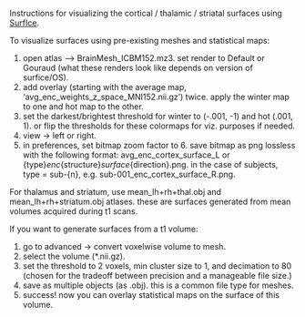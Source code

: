 
Instructions for visualizing the cortical / thalamic / striatal surfaces using [SurfIce](https://www.nitrc.org/projects/surfice/).

To visualize surfaces using pre-existing meshes and statistical maps: 
1) open atlas —> BrainMesh_ICBM152.mz3. set render to Default or Gouraud (what these renders look like depends on version of surfice/OS). 
2) add overlay (starting with the average map, ‘avg_enc_weights_z_space_MNI152.nii.gz’) twice. apply the winter map to one and hot map to the other. 
3) set the darkest/brightest threshold for winter to (-.001, -1) and hot (.001, 1). or flip the thresholds for these colormaps for viz. purposes if needed. 
4) view -> left or right. 
5) in preferences, set bitmap zoom factor to 6. save bitmap as png lossless with the following format: avg_enc_cortex_surface_L or {type}_enc_{structure}_surface_{direction}.png. in the case of subjects, type = sub-{n}, e.g. sub-001_enc_cortex_surface_R.png. 

For thalamus and striatum, use mean_lh+rh+thal.obj and mean_lh+rh+striatum.obj atlases. these are surfaces generated from mean volumes acquired during t1 scans.  

If you want to generate surfaces from a t1 volume:
1) go to advanced -> convert voxelwise volume to mesh. 
2) select the volume (*.nii.gz).
3) set the threshold to 2 voxels, min cluster size to 1, and decimation to 80 (chosen for the tradeoff between precision and a manageable file size.) 
4) save as multiple objects (as .obj). this is a common file type for meshes. 
5) success! now you can overlay statistical maps on the surface of this volume. 
